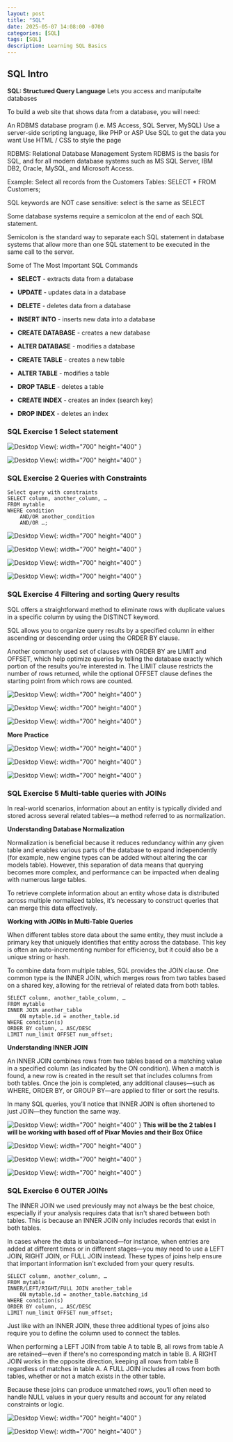 ```yaml
---
layout: post
title: "SQL"
date: 2025-05-07 14:08:00 -0700
categories: [SQL]
tags: [SQL]
description: Learning SQL Basics
---
```

## SQL Intro 

**SQL: Structured Query Language**
Lets you access and maniputalte databases

To build a web site that shows data from a database, you will need:

An RDBMS database program (i.e. MS Access, SQL Server, MySQL)
Use a server-side scripting language, like PHP or ASP
Use SQL to get the data you want
Use HTML / CSS to style the page

RDBMS: Relational Database Management System
RDBMS is the basis for SQL, and for all modern database systems such as MS SQL Server, IBM DB2, Oracle, MySQL, and Microsoft Access.

Example:
Select all records from the Customers Tables:
SELECT * FROM Customers;

SQL keywords are NOT case sensitive: select is the same as SELECT

Some database systems require a semicolon at the end of each SQL statement.

Semicolon is the standard way to separate each SQL statement in database systems that allow more than one SQL statement to be executed in the same call to the server.

Some of The Most Important SQL Commands

- **SELECT** - extracts data from a database

- **UPDATE** - updates data in a database

- **DELETE** - deletes data from a database

- **INSERT INTO** - inserts new data into a database

- **CREATE DATABASE** - creates a new database

- **ALTER DATABASE** - modifies a database

- **CREATE TABLE** - creates a new table

- **ALTER TABLE** - modifies a table

- **DROP TABLE** - deletes a table

- **CREATE INDEX** - creates an index (search key)

- **DROP INDEX** - deletes an index

### SQL Exercise 1 Select statement

![Desktop View](/assets/img/SQL/SQL-1.png){: width="700" height="400" }

![Desktop View](/assets/img/SQL/SQL-2.png){: width="700" height="400" }

### SQL Exercise 2 Queries with Constraints 

```text
Select query with constraints
SELECT column, another_column, …
FROM mytable
WHERE condition
    AND/OR another_condition
    AND/OR …;
```

![Desktop View](/assets/img/SQL/SQL-3.png){: width="700" height="400" }

![Desktop View](/assets/img/SQL/SQL-4.png){: width="700" height="400" }

![Desktop View](/assets/img/SQL/SQL-5.png){: width="700" height="400" }

![Desktop View](/assets/img/SQL/SQL-6.png){: width="700" height="400" }

### SQL Exercise 4 Filtering and sorting Query results

SQL offers a straightforward method to eliminate rows with duplicate values in a specific column by using the DISTINCT keyword.

SQL allows you to organize query results by a specified column in either ascending or descending order using the ORDER BY clause.

Another commonly used set of clauses with ORDER BY are LIMIT and OFFSET, which help optimize queries by telling the database exactly which portion of the results you're interested in.
The LIMIT clause restricts the number of rows returned, while the optional OFFSET clause defines the starting point from which rows are counted.

![Desktop View](/assets/img/SQL/SQL-7.png){: width="700" height="400" }

![Desktop View](/assets/img/SQL/SQL-8.png){: width="700" height="400" }

![Desktop View](/assets/img/SQL/SQL-9.png){: width="700" height="400" }

**More Practice**

![Desktop View](/assets/img/SQL/SQL-10.png){: width="700" height="400" }

![Desktop View](/assets/img/SQL/SQL-11.png){: width="700" height="400" }

![Desktop View](/assets/img/SQL/SQL-12.png){: width="700" height="400" }

### SQL Exercise 5 Multi-table queries with JOINs

In real-world scenarios, information about an entity is typically divided and stored across several related tables—a method referred to as normalization.

**Understanding Database Normalization**

Normalization is beneficial because it reduces redundancy within any given table and enables various parts of the database to expand independently (for example, new engine types can be added without altering the car models table). However, this separation of data means that querying becomes more complex, and performance can be impacted when dealing with numerous large tables.

To retrieve complete information about an entity whose data is distributed across multiple normalized tables, it’s necessary to construct queries that can merge this data effectively.

**Working with JOINs in Multi-Table Queries**

When different tables store data about the same entity, they must include a primary key that uniquely identifies that entity across the database. This key is often an auto-incrementing number for efficiency, but it could also be a unique string or hash.

To combine data from multiple tables, SQL provides the JOIN clause. One common type is the INNER JOIN, which merges rows from two tables based on a shared key, allowing for the retrieval of related data from both tables.

```text
SELECT column, another_table_column, …
FROM mytable
INNER JOIN another_table 
    ON mytable.id = another_table.id
WHERE condition(s)
ORDER BY column, … ASC/DESC
LIMIT num_limit OFFSET num_offset;
```

**Understanding INNER JOIN**

An INNER JOIN combines rows from two tables based on a matching value in a specified column (as indicated by the ON condition). When a match is found, a new row is created in the result set that includes columns from both tables. Once the join is completed, any additional clauses—such as WHERE, ORDER BY, or GROUP BY—are applied to filter or sort the results.

In many SQL queries, you’ll notice that INNER JOIN is often shortened to just JOIN—they function the same way.

![Desktop View](/assets/img/SQL/SQL-13.png){: width="700" height="400" }
**This will be the 2 tables I will be working with based off of Pixar Movies and their Box Ofiice**

![Desktop View](/assets/img/SQL/SQL-14.png){: width="700" height="400" }

![Desktop View](/assets/img/SQL/SQL-15.png){: width="700" height="400" }

![Desktop View](/assets/img/SQL/SQL-16.png){: width="700" height="400" }

### SQL Exercise 6 OUTER JOINs

The INNER JOIN we used previously may not always be the best choice, especially if your analysis requires data that isn't shared between both tables. This is because an INNER JOIN only includes records that exist in both tables.

In cases where the data is unbalanced—for instance, when entries are added at different times or in different stages—you may need to use a LEFT JOIN, RIGHT JOIN, or FULL JOIN instead. These types of joins help ensure that important information isn't excluded from your query results.

```text
SELECT column, another_column, …
FROM mytable
INNER/LEFT/RIGHT/FULL JOIN another_table 
    ON mytable.id = another_table.matching_id
WHERE condition(s)
ORDER BY column, … ASC/DESC
LIMIT num_limit OFFSET num_offset;
```

Just like with an INNER JOIN, these three additional types of joins also require you to define the column used to connect the tables.

When performing a LEFT JOIN from table A to table B, all rows from table A are retained—even if there's no corresponding match in table B. A RIGHT JOIN works in the opposite direction, keeping all rows from table B regardless of matches in table A. A FULL JOIN includes all rows from both tables, whether or not a match exists in the other table.

Because these joins can produce unmatched rows, you’ll often need to handle NULL values in your query results and account for any related constraints or logic.

![Desktop View](/assets/img/SQL/SQL-17.png){: width="700" height="400" }

![Desktop View](/assets/img/SQL/SQL-18.png){: width="700" height="400" }